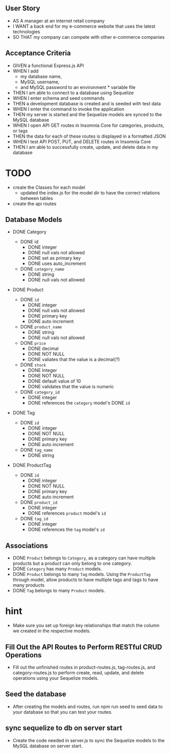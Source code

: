 ## User Story
* AS A manager at an internet retail company
* I WANT a back end for my e-commerce website that uses the latest technologies
* SO THAT my company can compete with other e-commerce companies

## Acceptance Criteria
* GIVEN a functional Express.js API
* WHEN I add 
  - my database name, 
  - MySQL username, 
  - and MySQL password to an environment * variable file
* THEN I am able to connect to a database using Sequelize
* WHEN I enter schema and seed commands
* THEN a development database is created and is seeded with test data
* WHEN I enter the command to invoke the application
* THEN my server is started and the Sequelize models are synced to the MySQL database
* WHEN I open API GET routes in Insomnia Core for categories, products, or tags
* THEN the data for each of these routes is displayed in a formatted JSON
* WHEN I test API POST, PUT, and DELETE routes in Insomnia Core
* THEN I am able to successfully create, update, and delete data in my database



# TODO
* create the Classes for each model
  - updated the index.js for the model dir to have the correct relations between tables
* create the api routes

## Database Models
* DONE Category
  - DONE id
    * DONE integer
    * DONE null vals not allowed
    * DONE set as primary key
    * DONE uses auto_increment
  - DONE <code>category_name</code>
    * DONE string
    * DONE null vals not allowed

* DONE Product
  - DONE <code>id</code>
    * DONE integer
    * DONE null vals not allowed
    * DONE primary key
    * DONE auto increment
  - DONE <code>product_name</code>
    * DONE string
    * DONE null vals not allowed
  - DONE <code>price</code>
    * DONE decimal
    * DONE NOT NULL
    * DONE valiates that the value is a decimal(?)
  - DONE <code>stock</code>
    * DONE Integer
    * DONE NOT NULL
    * DONE default value of 10
    * DONE validates that the value is numeric
  - DONE <code>category_id</code>
    * DONE integer
    * DONE references the <code>category</code> model's DONE <code>id</code>

* DONE Tag
  - DONE <code>id</code>
    * DONE integer
    * DONE NOT NULL
    * DONE primary key
    * DONE auto increment
  - DONE <code>tag_name</code>
    * DONE string
  
* DONE ProductTag
  - DONE <code>id</code>
    * DONE integer
    * DONE NOT NULL
    * DONE primary key
    * DONE auto increment
  - DONE <code>product_id</code>
    * DONE integer
    * DONE references <code>product</code> model's <code>id</code>
  - DONE <code>tag_id</code>
    * DONE integer
    * DONE references the <code>tag</code> model's <code>id</code>

## Associations

* DONE ```Product``` belongs to ```Category```, as a category can have multiple products but a product can only belong to one category.
* DONE ```Category``` has many ```Product``` models.
* DONE ```Product``` belongs to many ```Tag``` models. Using the ```ProductTag``` through model, allow products to have multiple tags and tags to have many products
* DONE ```Tag``` belongs to many ```Product``` models.

# hint
* Make sure you set up foreign key relationships that match the column we created in the respective models.

## Fill Out the API Routes to Perform RESTful CRUD Operations
* Fill out the unfinished routes in product-routes.js, tag-routes.js, and category-routes.js to perform create, read, update, and delete operations using your Sequelize models.

## Seed the database
* After creating the models and routes, run npm run seed to seed data to your database so that you can test your routes.

## sync sequelize to db on server start
* Create the code needed in server.js to sync the Sequelize models to the MySQL database on server start.

